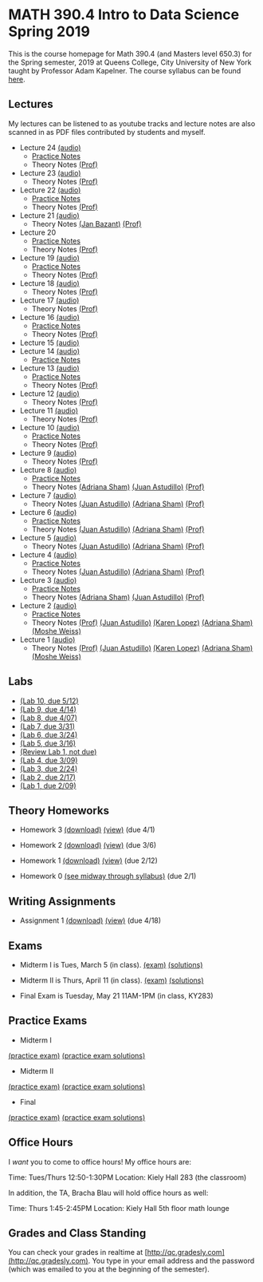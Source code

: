 # MATH 390.4 Intro to Data Science Spring 2019

This is the course homepage for Math 390.4 (and Masters level 650.3) for the Spring semester, 2019 at Queens College, City University of New York taught by Professor Adam Kapelner. The course syllabus can be found [here](https://github.com/kapelner/QC_Math_390.4_Spring_2019/blob/master/syllabus/syllabus.pdf).

## Lectures

My lectures can be listened to as youtube tracks and lecture notes are also scanned in as PDF files contributed by students and myself.

<!--
* Presentation by [Max Sklar of Foursquare, Inc.](https://www.linkedin.com/in/max-sklar-b638464/) final day, May 28 [(audio)](https://youtu.be/TOId9Ey55MM) [(slides)](https://docs.google.com/presentation/d/1R4Us8pSTQoYW9UIonA_fwVz4dCT98D6W-tpJBqRXipE)
* Lecture 26 (Bonus)
  - [Practice Notes](https://github.com/kapelner/QC_Math_390.4_Spring_2019/blob/master/practice_lectures/lec26.Rmd)
* Lecture 25 [(audio)](https://youtu.be/EH8HIddui6E)
  - Theory Notes [(Prof)](https://github.com/kapelner/QC_Math_390.4_Spring_2019/blob/master/lectures/lec24kap.pdf) -->
* Lecture 24 [(audio)](https://youtu.be/nNv38iPb-qc)
  - [Practice Notes](https://github.com/kapelner/QC_Math_390.4_Spring_2019/blob/master/practice_lectures/lec13.Rmd) 
  - Theory Notes [(Prof)](https://github.com/kapelner/QC_Math_390.4_Spring_2019/blob/master/lectures/lec24kap.pdf) 
* Lecture 23 [(audio)](https://youtu.be/F7JONeGfSHw)
  - Theory Notes [(Prof)](https://github.com/kapelner/QC_Math_390.4_Spring_2019/blob/master/lectures/lec23kap.pdf)
* Lecture 22 [(audio)](https://youtu.be/_GERL6g3MMU)
  - [Practice Notes](https://github.com/kapelner/QC_Math_390.4_Spring_2019/blob/master/practice_lectures/lec12.Rmd)
  - Theory Notes [(Prof)](https://github.com/kapelner/QC_Math_390.4_Spring_2019/blob/master/lectures/lec22kap.pdf)
* Lecture 21 [(audio)](https://youtu.be/y54PBx6PJCQ) 
  - Theory Notes [(Jan Bazant)](https://github.com/kapelner/QC_Math_390.4_Spring_2019/blob/master/lectures/lec21bazant.pdf) [(Prof)](https://github.com/kapelner/QC_Math_390.4_Spring_2019/blob/master/lectures/lec21kap.pdf)
* Lecture 20
  - [Practice Notes](https://github.com/kapelner/QC_Math_390.4_Spring_2019/blob/master/practice_lectures/lec11.Rmd) 
  - Theory Notes [(Prof)](https://github.com/kapelner/QC_Math_390.4_Spring_2019/blob/master/lectures/lec20kap.pdf)
* Lecture 19 [(audio)](https://youtu.be/8ZcMXMSI1Co)
  - [Practice Notes](https://github.com/kapelner/QC_Math_390.4_Spring_2019/blob/master/practice_lectures/lec10.Rmd) 
  - Theory Notes [(Prof)](https://github.com/kapelner/QC_Math_390.4_Spring_2019/blob/master/lectures/lec19kap.pdf)
* Lecture 18 [(audio)](https://youtu.be/sl-4qy7FlGg)
  - Theory Notes [(Prof)](https://github.com/kapelner/QC_Math_390.4_Spring_2019/blob/master/lectures/lec18kap.pdf)
* Lecture 17 [(audio)](https://youtu.be/njsCg22Mi_E)
  - Theory Notes [(Prof)](https://github.com/kapelner/QC_Math_390.4_Spring_2019/blob/master/lectures/lec17kap.pdf)
* Lecture 16 [(audio)](https://youtu.be/niG8Pfg7mlI)
  - [Practice Notes](https://github.com/kapelner/QC_Math_390.4_Spring_2019/blob/master/practice_lectures/lec09.Rmd) 
  - Theory Notes [(Prof)](https://github.com/kapelner/QC_Math_390.4_Spring_2019/blob/master/lectures/lec16kap.pdf)
* Lecture 15 [(audio)](https://youtu.be/xEnroiOe2Hc)
* Lecture 14 [(audio)](https://youtu.be/3EFZaeBXCQU)
  - [Practice Notes](https://github.com/kapelner/QC_Math_390.4_Spring_2019/blob/master/practice_lectures/lec08.Rmd) 
* Lecture 13 [(audio)](https://youtu.be/M6nC5pOEQuI)
  - [Practice Notes](https://github.com/kapelner/QC_Math_390.4_Spring_2019/blob/master/practice_lectures/lec07.Rmd)
  - Theory Notes [(Prof)](https://github.com/kapelner/QC_Math_390.4_Spring_2019/blob/master/lectures/lec13kap.pdf)
* Lecture 12 [(audio)](https://youtu.be/1BXicns_7XM)
  - Theory Notes [(Prof)](https://github.com/kapelner/QC_Math_390.4_Spring_2019/blob/master/lectures/lec12kap.pdf)
* Lecture 11 [(audio)](https://youtu.be/e1WW-kl1m7I)
  - Theory Notes [(Prof)](https://github.com/kapelner/QC_Math_390.4_Spring_2019/blob/master/lectures/lec11kap.pdf)
* Lecture 10 [(audio)](https://youtu.be/GseJl7Diauk)
  - [Practice Notes](https://github.com/kapelner/QC_Math_390.4_Spring_2019/blob/master/practice_lectures/lec06.Rmd) 
  - Theory Notes [(Prof)](https://github.com/kapelner/QC_Math_390.4_Spring_2019/blob/master/lectures/lec10kap.pdf)
* Lecture 9 [(audio)](https://youtu.be/Z_URz_Rf3WE)
  - Theory Notes [(Prof)](https://github.com/kapelner/QC_Math_390.4_Spring_2019/blob/master/lectures/lec09kap.pdf)
* Lecture 8 [(audio)](https://youtu.be/nk3-5gXJafI)
  - [Practice Notes](https://github.com/kapelner/QC_Math_390.4_Spring_2019/blob/master/practice_lectures/lec05.Rmd) 
  - Theory Notes [(Adriana Sham)](https://github.com/kapelner/QC_Math_390.4_Spring_2019/blob/master/lectures/lec08sham.pdf) [(Juan Astudillo)](https://github.com/kapelner/QC_Math_390.4_Spring_2019/blob/master/lectures/lec08astudillo.pdf) [(Prof)](https://github.com/kapelner/QC_Math_390.4_Spring_2019/blob/master/lectures/lec08kap.pdf)
* Lecture 7 [(audio)](https://youtu.be/DFuQtuNfUeU)
  - Theory Notes [(Juan Astudillo)](https://github.com/kapelner/QC_Math_390.4_Spring_2019/blob/master/lectures/lec08astudillo.pdf) [(Adriana Sham)](https://github.com/kapelner/QC_Math_390.4_Spring_2019/blob/master/lectures/lec07sham.pdf) [(Prof)](https://github.com/kapelner/QC_Math_390.4_Spring_2019/blob/master/lectures/lec07kap.pdf)
* Lecture 6 [(audio)](https://youtu.be/wyA5wm1wVG4)
  - [Practice Notes](https://github.com/kapelner/QC_Math_390.4_Spring_2019/blob/master/practice_lectures/lec04.Rmd) 
  - Theory Notes [(Juan Astudillo)](https://github.com/kapelner/QC_Math_390.4_Spring_2019/blob/master/lectures/lec06astudillo.pdf) [(Adriana Sham)](https://github.com/kapelner/QC_Math_390.4_Spring_2019/blob/master/lectures/lec06sham.pdf) [(Prof)](https://github.com/kapelner/QC_Math_390.4_Spring_2019/blob/master/lectures/lec06kap.pdf)
* Lecture 5 [(audio)](https://youtu.be/x2OCEAxIWvw)
  - Theory Notes [(Juan Astudillo)](https://github.com/kapelner/QC_Math_390.4_Spring_2019/blob/master/lectures/lec05astudillo.pdf) [(Adriana Sham)](https://github.com/kapelner/QC_Math_390.4_Spring_2019/blob/master/lectures/lec05sham.pdf) [(Prof)](https://github.com/kapelner/QC_Math_390.4_Spring_2019/blob/master/lectures/lec05kap.pdf)
* Lecture 4 [(audio)](https://youtu.be/2GfCHfuv4ao)
  - [Practice Notes](https://github.com/kapelner/QC_Math_390.4_Spring_2019/blob/master/practice_lectures/lec03.Rmd) 
  - Theory Notes [(Juan Astudillo)](https://github.com/kapelner/QC_Math_390.4_Spring_2019/blob/master/lectures/lec04astudillo.pdf) [(Adriana Sham)](https://github.com/kapelner/QC_Math_390.4_Spring_2019/blob/master/lectures/lec04sham.pdf) [(Prof)](https://github.com/kapelner/QC_Math_390.4_Spring_2019/blob/master/lectures/lec04kap.pdf)
* Lecture 3 [(audio)](https://youtu.be/g7nHg-GkQYI)
  - [Practice Notes](https://github.com/kapelner/QC_Math_390.4_Spring_2019/blob/master/practice_lectures/lec02.Rmd)
  - Theory Notes [(Adriana Sham)](https://github.com/kapelner/QC_Math_390.4_Spring_2019/blob/master/lectures/lec03sham.pdf) [(Juan Astudillo)](https://github.com/kapelner/QC_Math_390.4_Spring_2019/blob/master/lectures/lec03astudillo.pdf) [(Prof)](https://github.com/kapelner/QC_Math_390.4_Spring_2019/blob/master/lectures/lec03kap.pdf)
* Lecture 2 [(audio)](https://youtu.be/QTdOB63WB3g)
  - [Practice Notes](https://github.com/kapelner/QC_Math_390.4_Spring_2019/blob/master/practice_lectures/lec01.Rmd)
  - Theory Notes [(Prof)](https://github.com/kapelner/QC_Math_390.4_Spring_2019/blob/master/lectures/lec02kap.pdf) [(Juan Astudillo)](https://github.com/kapelner/QC_Math_390.4_Spring_2019/blob/master/lectures/lec02astudillo.pdf) [(Karen Lopez)](https://github.com/kapelner/QC_Math_390.4_Spring_2019/blob/master/lectures/lec02lopez.pdf) [(Adriana Sham)](https://github.com/kapelner/QC_Math_390.4_Spring_2019/blob/master/lectures/lec02sham.pdf) [(Moshe Weiss)](https://github.com/kapelner/QC_Math_390.4_Spring_2019/blob/master/lectures/lec02weiss.pdf)
* Lecture 1 [(audio)](https://youtu.be/lpohkUOOn8I) 
  - Theory Notes [(Prof)](https://github.com/kapelner/QC_Math_390.4_Spring_2019/blob/master/lectures/lec01kap.pdf) [(Juan Astudillo)](https://github.com/kapelner/QC_Math_390.4_Spring_2019/blob/master/lectures/lec01astudillo.pdf) [(Karen Lopez)](https://github.com/kapelner/QC_Math_390.4_Spring_2019/blob/master/lectures/lec01lopez.pdf) [(Adriana Sham)](https://github.com/kapelner/QC_Math_390.4_Spring_2019/blob/master/lectures/lec01sham.pdf) [(Moshe Weiss)](https://github.com/kapelner/QC_Math_390.4_Spring_2019/blob/master/lectures/lec01weiss.pdf)

## Labs

* [(Lab 10, due 5/12)](https://github.com/kapelner/QC_Math_390.4_Spring_2019/blob/master/labs/lab09.Rmd)
* [(Lab 9, due 4/14)](https://github.com/kapelner/QC_Math_390.4_Spring_2019/blob/master/labs/lab09.Rmd)
* [(Lab 8, due 4/07)](https://github.com/kapelner/QC_Math_390.4_Spring_2019/blob/master/labs/lab08.Rmd)
* [(Lab 7, due 3/31)](https://github.com/kapelner/QC_Math_390.4_Spring_2019/blob/master/labs/lab07.Rmd)
* [(Lab 6, due 3/24)](https://github.com/kapelner/QC_Math_390.4_Spring_2019/blob/master/labs/lab06.Rmd)
* [(Lab 5, due 3/16)](https://github.com/kapelner/QC_Math_390.4_Spring_2019/blob/master/labs/lab05.Rmd)
* [(Review Lab 1, not due)](https://github.com/kapelner/QC_Math_390.4_Spring_2019/blob/master/labs/reviewlab1.Rmd)
* [(Lab 4, due 3/09)](https://github.com/kapelner/QC_Math_390.4_Spring_2019/blob/master/labs/lab04.Rmd)
* [(Lab 3, due 2/24)](https://github.com/kapelner/QC_Math_390.4_Spring_2019/blob/master/labs/lab03.Rmd)
* [(Lab 2, due 2/17)](https://github.com/kapelner/QC_Math_390.4_Spring_2019/blob/master/labs/lab02.Rmd)
* [(Lab 1, due 2/09)](https://github.com/kapelner/QC_Math_390.4_Spring_2019/blob/master/labs/lab01.Rmd)

## Theory Homeworks

<!--
* Homework 5t [(download)](https://github.com/kapelner/QC_Math_390.4_Spring_2019/blob/master/homeworks/hw05/hw05t.pdf?raw=true) [(view)](https://github.com/kapelner/QC_Math_390.4_Spring_2019/blob/master/homeworks/hw05/hw05t.pdf) (due 5/18)
* Homework 4t [(download)](https://github.com/kapelner/QC_Math_390.4_Spring_2019/blob/master/homeworks/hw04/hw04t.pdf?raw=true) [(view)](https://github.com/kapelner/QC_Math_390.4_Spring_2019/blob/master/homeworks/hw04/hw04t.pdf) (due 5/7)
* Homework 3p [(view)](https://github.com/kapelner/QC_Math_390.4_Spring_2019/blob/master/homeworks/hw03/hw03p.Rmd) (due 4/13)-->
* Homework 3 [(download)](https://github.com/kapelner/QC_Math_390.4_Spring_2019/blob/master/homeworks/hw03/hw03t.pdf?raw=true) [(view)](https://github.com/kapelner/QC_Math_390.4_Spring_2019/blob/master/homeworks/hw03/hw03t.pdf) (due 4/1)
* Homework 2 [(download)](https://github.com/kapelner/QC_Math_390.4_Spring_2019/blob/master/homeworks/hw02/hw02t.pdf?raw=true) [(view)](https://github.com/kapelner/QC_Math_390.4_Spring_2019/blob/master/homeworks/hw02/hw02t.pdf) (due 3/6)
* Homework 1 [(download)](https://github.com/kapelner/QC_Math_390.4_Spring_2019/blob/master/homeworks/hw01/hw01t.pdf?raw=true) [(view)](https://github.com/kapelner/QC_Math_390.4_Spring_2019/blob/master/homeworks/hw01/hw01t.pdf) (due 2/12)

* Homework 0 [(see midway through syllabus)](https://github.com/kapelner/QC_Math_390.4_Spring_2019/blob/master/syllabus/syllabus.pdf?raw=true) (due 2/1)

## Writing Assignments

* Assignment 1 [(download)](https://github.com/kapelner/QC_Math_390.4_Spring_2019/blob/master/writing_assignments/w01/w01.pdf?raw=true) [(view)](https://github.com/kapelner/QC_Math_390.4_Spring_2019/blob/master/writing_assignments/w01.pdf) (due 4/18)


## Exams

* Midterm I is Tues, March 5 (in class). [(exam)](https://github.com/kapelner/QC_Math_390.4_Spring_2019/blob/master/exams/midterm1/midterm1.pdf) [(solutions)](https://github.com/kapelner/QC_Math_390.4_Spring_2019/blob/master/exams/midterm1/midterm1_solutions.pdf)

* Midterm II is Thurs, April 11 (in class). [(exam)](https://github.com/kapelner/QC_Math_390.4_Spring_2019/blob/master/exams/midterm2/midterm2.pdf) [(solutions)](https://github.com/kapelner/QC_Math_390.4_Spring_2019/blob/master/exams/midterm2/midterm2_solutions.pdf)


* Final Exam is Tuesday, May 21 11AM-1PM (in class, KY283)



## Practice Exams

* Midterm I

[(practice exam)](https://github.com/kapelner/QC_Math_390.4_Spring_2018/blob/master/exams/midterm1/midterm1.pdf) [(practice exam solutions)](https://github.com/kapelner/QC_Math_390.4_Spring_2018/blob/master/exams/midterm1/midterm1_solutions.pdf)

* Midterm II

[(practice exam)](https://github.com/kapelner/QC_Math_390.4_Spring_2018/blob/master/exams/midterm2/midterm2.pdf) [(practice exam solutions)](https://github.com/kapelner/QC_Math_390.4_Spring_2018/blob/master/exams/midterm2/midterm2_solutions.pdf)

* Final

[(practice exam)](https://github.com/kapelner/QC_Math_390.4_Spring_2018/blob/master/exams/final/final.pdf) [(practice exam solutions)](https://github.com/kapelner/QC_Math_390.4_Spring_2018/blob/master/exams/final/final_solutions.pdf)

## Office Hours

I *want* you to come to office hours! My office hours are:

Time: Tues/Thurs 12:50-1:30PM
Location: Kiely Hall 283 (the classroom)

In addition, the TA, Bracha Blau will hold office hours as well:

Time: Thurs 1:45-2:45PM
Location: Kiely Hall 5th floor math lounge

## Grades and Class Standing

You can check your grades in realtime at [http://qc.gradesly.com](http://qc.gradesly.com). You type in your email address and the password (which was emailed to you at the beginning of the semester).

